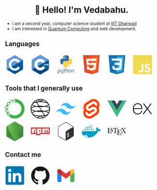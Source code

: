 <h1 style="text-align: center;">👋 Hello! I'm Vedabahu. </h1>
<!-- <h3 style="text-align: center;">I am a software engineer, studying at <a href="https://iiitdwd.ac.in/" alt="IIIT Dharwad" target="_blank">IIIT Dharwad</a></h3> -->
<!-- <hr /> -->

- I am a second year, computer science student at [IIIT Dharwad](https://iiitdwd.ac.in/)
- I am interested in [Quantum Computing](https://aws.amazon.com/what-is/quantum-computing/) and web development.

## Languages

<svg viewBox="0 0 128 128">
<path fill="#659AD3" d="M115.4 30.7L67.1 2.9c-.8-.5-1.9-.7-3.1-.7-1.2 0-2.3.3-3.1.7l-48 27.9c-1.7 1-2.9 3.5-2.9 5.4v55.7c0 1.1.2 2.4 1 3.5l106.8-62c-.6-1.2-1.5-2.1-2.4-2.7z"></path><path fill="#03599C" d="M10.7 95.3c.5.8 1.2 1.5 1.9 1.9l48.2 27.9c.8.5 1.9.7 3.1.7 1.2 0 2.3-.3 3.1-.7l48-27.9c1.7-1 2.9-3.5 2.9-5.4V36.1c0-.9-.1-1.9-.6-2.8l-106.6 62z"></path><path fill="#fff" d="M85.3 76.1C81.1 83.5 73.1 88.5 64 88.5c-13.5 0-24.5-11-24.5-24.5s11-24.5 24.5-24.5c9.1 0 17.1 5 21.3 12.5l13-7.5c-6.8-11.9-19.6-20-34.3-20-21.8 0-39.5 17.7-39.5 39.5s17.7 39.5 39.5 39.5c14.6 0 27.4-8 34.2-19.8l-12.9-7.6z"></path>
</svg>
<svg viewBox="0 0 128 128">            
<path fill="#00599c" d="M118.766 95.82c.89-1.543 1.441-3.28 1.441-4.843V36.78c0-1.558-.55-3.297-1.441-4.84l-55.32 31.94Zm0 0"></path>
<path fill="#004482" d="m68.36 126.586 46.933-27.094c1.352-.781 2.582-2.129 3.473-3.672l-55.32-31.94L8.12 95.82c.89 1.543 2.121 2.89 3.473 3.672l46.933 27.094c2.703 1.562 7.13 1.562 9.832 0Zm0 0"></path>
<path fill="#659ad2" d="M118.766 31.941c-.891-1.546-2.121-2.894-3.473-3.671L68.359 1.172c-2.703-1.563-7.129-1.563-9.832 0L11.594 28.27C8.89 29.828 6.68 33.66 6.68 36.78v54.196c0 1.562.55 3.3 1.441 4.843L63.445 63.88Zm0 0"></path>
<path fill="#fff" d="M63.445 26.035c-20.867 0-37.843 16.977-37.843 37.844s16.976 37.844 37.843 37.844c13.465 0 26.024-7.247 32.77-18.91L79.84 73.335c-3.38 5.84-9.66 9.465-16.395 9.465-10.433 0-18.922-8.488-18.922-18.922 0-10.434 8.49-18.922 18.922-18.922 6.73 0 13.017 3.629 16.39 9.465l16.38-9.477c-6.75-11.664-19.305-18.91-32.77-18.91zM92.88 57.57v4.207h-4.207v4.203h4.207v4.207h4.203V65.98h4.203v-4.203h-4.203V57.57H92.88zm15.766 0v4.207h-4.204v4.203h4.204v4.207h4.207V65.98h4.203v-4.203h-4.203V57.57h-4.207z"></path>
</svg>
<svg viewBox="0 0 128 128">
<g fill-rule="evenodd" clip-rule="evenodd"><path fill="#386f9f" d="M51.834 23.017c3.756 0 7.512.058 11.263-.04.995-.026 2.78.797 2.7-1.271-.061-1.683-1.622-1.074-2.568-1.089-4.237-.067-8.488-.228-12.708.037-3.003.187-3.888-.953-3.511-3.707.13-.95.005-1.934.025-2.902.132-6.446 1.69-8.64 7.942-10.23 6.888-1.75 13.937-1.692 20.806-.184 6.175 1.356 8.74 6.16 8.428 10.604-.38 5.423-.086 10.893-.091 16.343-.009 6.853-3.55 10.49-10.459 10.585-5.69.078-11.387.14-17.074-.018-6.778-.19-11.75 5.44-11.784 11.82 0 .484.083.984-.013 1.451-.488 2.343 1.462 6.13-1.022 6.826-3.78 1.062-8.206 1.062-11.54-2.311-1.13-1.14-2.082-2.417-2.584-3.893-2.679-7.865-3.102-15.83-.58-23.818 1.572-4.986 5.848-8.087 11.145-8.176 3.874-.065 7.749-.013 11.623-.013l.002-.014zm6.902-11.12c-.162-1.903-1.185-3.292-3.296-3.35-2.309-.06-3.502 1.336-3.505 3.608-.002 2.106 1.145 3.455 3.241 3.516 2.303.067 3.418-1.36 3.56-3.774z"></path><path fill="#ffcf46" d="M80.824 61.572c-4.24 0-8.482-.037-12.722.03-.955.012-2.557-.592-2.607 1.041-.056 1.852 1.663 1.37 2.755 1.381 4.24.053 8.484.098 12.723-.02 2.178-.06 3.067.357 3.23 2.925.737 11.625-4.308 12.63-13.613 14.745-5.338 1.213-11.061.57-16.325-1.788-4.353-1.947-7.024-4.753-6.687-10.007.334-5.186.39-10.439-.009-15.62-.48-6.253 3.41-10.852 10.975-10.854 5.09-.001 10.214-.389 15.26.075 7.215.662 12.872-5.592 13.12-12.864.01-.241-.052-.5.01-.724.636-2.235-1.626-5.557 1.4-6.686 4.573-1.705 9.73.087 12.066 3.557 2.945 4.369 3.343 9.51 3.819 14.53.515 5.411-1.003 10.505-3.276 15.386-1.544 3.31-4.14 4.91-7.757 4.915-4.12.003-8.239 0-12.36 0-.002-.008-.002-.015-.002-.022zm-1.104 10.8c-.453-2.066-1.385-3.476-3.785-3.535-2.496-.06-3.14 1.807-3.127 3.474.014 1.772.508 3.952 3.21 3.748 2.246-.172 3.341-1.563 3.702-3.687z"></path><path fill="#386f9f" d="M14.129 114.849c0 2.582.117 5-.055 7.397-.074 1.034 1.066 2.98-1.103 2.978-1.912 0-2.403-1.522-2.342-3.361.117-3.51.034-7.027.034-10.54v-7.998c0-4.82 1.293-6.452 5.903-7.45 4.286-.932 7.654.511 9.386 4.263 1.732 3.753 1.866 7.62.133 11.438-1.708 3.762-4.854 5.166-8.884 4.051-.918-.25-1.845-.467-3.072-.778zm0-9.448c0 1.33.18 2.686-.037 3.98-.502 2.991 1.408 3.728 3.66 4.26 2.227.526 3.754-.421 4.647-2.383 1.501-3.29 1.753-6.683.613-10.162-1.012-3.092-3.349-3.454-6.077-3.07-2.694.383-3.059 2.215-2.824 4.48.1.955.018 1.93.018 2.895zM43.116 114.689c-1.845.48-3.447.992-5.087 1.3-3.59.671-6.248-1.3-7.183-4.894-1.16-4.448-.178-8.879-.148-13.317.013-2.023 1.885-1.234 3.18-2.318 0 4.75.018 8.85-.006 12.947-.013 2.058.519 3.75 2.465 4.835 2.148 1.198 3.91.057 5.78-.712 1.34-.551 1.173-1.676 1.175-2.746.01-3.872-.001-7.74.012-11.612.002-.955-.097-2.122 1.313-2.075 1.257.041 1.804.788 1.783 2.158-.091 6.407.09 12.823-.17 19.221-.197 4.838-3.61 7.793-8.52 8.01-.735.031-1.505.099-1.78-.813-.419-1.404.718-1.139 1.465-1.378 5.401-1.718 6.107-2.744 5.721-8.606zM65.94 98.064c1.429-.675 2.25-1.293 3.153-1.46 5.067-.937 8.95-.58 8.94 6.245-.007 3.515.002 7.031-.007 10.545-.002.984.061 1.942-1.406 2.027-1.547.092-1.887-.793-1.88-2.006.018-3.387.11-6.774.107-10.16-.002-2.63-.539-4.958-3.884-4.95-2.934.005-5.012 2.195-5.027 5.217a899.58 899.58 0 00.003 9.814c.003 1.162.028 2.181-1.652 2.085-1.513-.09-1.327-1.11-1.327-2.049-.01-8.6.032-17.209-.041-25.815-.013-1.508.582-2.444 1.92-2.508 1.888-.087 1.023 1.564 1.051 2.392.123 3.371.05 6.75.05 10.623zM81.93 105.775c-.191-6.715 2.994-10.3 8.76-10.092 2.894.106 5.065 1.39 6.466 3.89 2.475 4.422 2.14 8.846-.538 12.987-1.84 2.844-4.67 4.185-8.12 3.453-3.402-.72-6.066-3.783-6.548-7.353-.128-.945-.02-1.924-.02-2.885zm13.32.157c-.152-1.172-.125-2.806-.613-4.264-.667-2-1.883-3.61-4.364-3.72-2.503-.108-3.752 1.355-4.587 3.38-1.311 3.179-1.226 6.371.194 9.493.912 2.011 2.32 3.483 4.76 3.075 2.403-.401 3.821-1.976 4.312-4.313.223-1.059.187-2.168.298-3.65zM102.257 106.827c0-1.212-.023-2.422.004-3.628.056-2.325-.685-4.901 2.45-6.089 3.59-1.356 7.148-2.372 10.762-.273 1.352.786 1.85 2.214 1.864 3.73.037 4.231-.019 8.464.038 12.695.02 1.476-.368 2.214-2.027 2.174-1.818-.043-1.435-1.283-1.423-2.273.043-3.38.278-6.757.214-10.132-.084-4.25-2.416-5.983-6.389-4.94-1.648.434-2.678 1.234-2.597 3.274.161 3.982.037 7.978.052 11.967.004 1.156.021 2.18-1.647 2.083-1.528-.088-1.278-1.145-1.29-2.062-.028-2.176-.008-4.353-.011-6.526zM58.689 97.403c-.25.296-.46.76-.68.764-3.964.055-2.864 3.014-2.966 5.209-.097 2.045 0 4.1-.029 6.151-.03 2.038.147 3.932 2.627 4.473.711.154 1.035.564.887 1.274-.163.784-.788.753-1.407.745-2.85-.05-4.963-2.065-5.047-5.015-.086-3.014.031-6.035-.04-9.046-.037-1.43.706-3.255-1.6-3.822-.253-.061-.343-.778-.508-1.187 3.076-.965 1.8-3.618 2.222-5.631.2-.953 1.105-1.214 1.96-1.295.865-.082.872.618.9 1.203.114 2.32-1.087 5.425 3.184 5.256.143-.005.31.562.497.92z"></path></g>
</svg>          
<svg viewBox="0 0 128 128">
<path fill="#E44D26" d="M19.037 113.876L9.032 1.661h109.936l-10.016 112.198-45.019 12.48z"></path><path fill="#F16529" d="M64 116.8l36.378-10.086 8.559-95.878H64z"></path><path fill="#EBEBEB" d="M64 52.455H45.788L44.53 38.361H64V24.599H29.489l.33 3.692 3.382 37.927H64zm0 35.743l-.061.017-15.327-4.14-.979-10.975H33.816l1.928 21.609 28.193 7.826.063-.017z"></path><path fill="#fff" d="M63.952 52.455v13.763h16.947l-1.597 17.849-15.35 4.143v14.319l28.215-7.82.207-2.325 3.234-36.233.335-3.696h-3.708zm0-27.856v13.762h33.244l.276-3.092.628-6.978.329-3.692z"></path>
</svg>
<svg viewBox="0 0 128 128">
<path fill="#1572B6" d="M18.814 114.123L8.76 1.352h110.48l-10.064 112.754-45.243 12.543-45.119-12.526z"></path><path fill="#33A9DC" d="M64.001 117.062l36.559-10.136 8.601-96.354h-45.16v106.49z"></path><path fill="#fff" d="M64.001 51.429h18.302l1.264-14.163H64.001V23.435h34.682l-.332 3.711-3.4 38.114h-30.95V51.429z"></path><path fill="#EBEBEB" d="M64.083 87.349l-.061.018-15.403-4.159-.985-11.031H33.752l1.937 21.717 28.331 7.863.063-.018v-14.39z"></path><path fill="#fff" d="M81.127 64.675l-1.666 18.522-15.426 4.164v14.39l28.354-7.858.208-2.337 2.406-26.881H81.127z"></path><path fill="#EBEBEB" d="M64.048 23.435v13.831H30.64l-.277-3.108-.63-7.012-.331-3.711h34.646zm-.047 27.996v13.831H48.792l-.277-3.108-.631-7.012-.33-3.711h16.447z"></path>
</svg>                    
<svg viewBox="0 0 128 128">
<path fill="#F0DB4F" d="M2 1v125h125V1H2zm66.119 106.513c-1.845 3.749-5.367 6.212-9.448 7.401-6.271 1.44-12.269.619-16.731-2.059-2.986-1.832-5.318-4.652-6.901-7.901l9.52-5.83c.083.035.333.487.667 1.071 1.214 2.034 2.261 3.474 4.319 4.485 2.022.69 6.461 1.131 8.175-2.427 1.047-1.81.714-7.628.714-14.065C58.433 78.073 58.48 68 58.48 58h11.709c0 11 .06 21.418 0 32.152.025 6.58.596 12.446-2.07 17.361zm48.574-3.308c-4.07 13.922-26.762 14.374-35.83 5.176-1.916-2.165-3.117-3.296-4.26-5.795 4.819-2.772 4.819-2.772 9.508-5.485 2.547 3.915 4.902 6.068 9.139 6.949 5.748.702 11.531-1.273 10.234-7.378-1.333-4.986-11.77-6.199-18.873-11.531-7.211-4.843-8.901-16.611-2.975-23.335 1.975-2.487 5.343-4.343 8.877-5.235l3.688-.477c7.081-.143 11.507 1.727 14.756 5.355.904.916 1.642 1.904 3.022 4.045-3.772 2.404-3.76 2.381-9.163 5.879-1.154-2.486-3.069-4.046-5.093-4.724-3.142-.952-7.104.083-7.926 3.403-.285 1.023-.226 1.975.227 3.665 1.273 2.903 5.545 4.165 9.377 5.926 11.031 4.474 14.756 9.271 15.672 14.981.882 4.916-.213 8.105-.38 8.581z"></path>
</svg>

## Tools that I generally use

<svg viewBox="0 0 128 128">
<path d="M59.3 127.602c-11.206-1.075-21.253-4.403-29.288-9.7l-1.688-1.113-.406-3.133c-.45-3.488-.922-9.035-.918-10.86v-1.19l5.242-.043c2.883-.024 6.117-.133 7.188-.25 1.699-.18 2.035-.149 2.652.238 5.715 3.586 14.445 5.965 21.871 5.957 11.899-.008 22.414-4.395 30.902-12.89 3.754-3.759 5.817-6.583 8.07-11.06 6.188-12.273 6.321-26.316.372-38.601-5.89-12.16-17.375-21.094-30.5-23.719-3.383-.68-8.043-1.039-10.828-.84l-2.27.165.574-.813c.32-.445 2.426-2.7 4.684-5.008l4.106-4.195-1.688-1.57C64.988 6.75 61.691 4 59.219 2.168L57.102.602l.796-.188C59.473.043 68.664.156 71.953.586c27.024 3.531 48.594 23.16 54.45 49.555 1.917 8.629 1.956 18.187.117 27.117-2.325 11.27-8.235 22.383-16.442 30.91A64.013 64.013 0 0169.906 127.5c-2.547.238-8.594.293-10.605.102zm-39.987-18.344c-3.622-3.617-8.516-9.492-8.184-9.824.062-.063 1.43.156 3.035.48 2.438.496 7.922 1.328 8.75 1.328.125 0 .23 1.035.234 2.352.004 2.156.23 5.246.618 8.437.109.899.07 1.266-.13 1.266-.156 0-2.105-1.817-4.323-4.04zM27 96.336c0-1.941.504-7.723.691-7.926.09-.094.852.738 1.696 1.852.84 1.117 2.746 3.23 4.234 4.695l2.703 2.672H27zm-4.945.887c-4.032-.496-12.22-2.07-12.871-2.473-.2-.125.039-1.094.84-3.41 1.058-3.047 3.554-9.035 3.945-9.453.097-.102 1.414.457 2.926 1.246 1.515.789 3.71 1.844 4.886 2.351l2.133.914-.148 1.102c-.34 2.57-.614 6.047-.618 7.898-.003 1.094-.09 1.973-.187 1.954-.102-.02-.508-.079-.906-.13zM4.527 86.852a68.035 68.035 0 01-3.082-10.657C.7 72.5.723 72.473 3.02 74.285c1.062.84 3.097 2.32 4.52 3.285 1.42.97 2.585 1.801 2.585 1.844 0 .047-.445 1.047-.988 2.219a109.642 109.642 0 00-2.075 4.906c-.597 1.523-1.164 2.86-1.265 2.965-.098.105-.668-1.09-1.27-2.652zm17.34-6.235c-1.851-.851-5.21-2.566-5.668-2.89-.094-.067 2.383-4.149 3.645-6.004l.988-1.457.172.726c1.105 4.625 1.77 6.977 2.457 8.688.45 1.12.805 2.035.793 2.035-.016-.004-1.09-.496-2.387-1.098zM9.25 73.38c-2.602-1.817-6.95-5.238-7.223-5.68-.257-.418 8.602-9.004 9.293-9.004.114 0 1.075 1.14 2.133 2.532 1.063 1.394 2.48 3.164 3.156 3.933.676.77 1.23 1.45 1.23 1.512 0 .062-.85 1.387-1.894 2.941-1.039 1.551-2.246 3.45-2.675 4.211-.43.762-.918 1.387-1.09 1.387-.168 0-1.489-.824-2.93-1.832zM.242 61.824c.035-3.027 1.055-9.922 2.055-13.883.992-3.921.797-3.894 2.598-.332.867 1.723 2.058 3.934 2.64 4.918l1.059 1.782-1.828 1.566c-1.004.86-2.883 2.605-4.176 3.875C1.297 61.023.242 61.957.242 61.824zm19.38-.793c-1.903-2.27-4.177-5.422-4.056-5.617.164-.266 2.973-2.172 5.258-3.57 1.531-.938 1.649-.973 1.496-.457-.562 1.925-1.36 5.972-1.582 8.02-.144 1.316-.285 2.421-.316 2.452-.031.032-.39-.343-.8-.828zm-8.364-12.07c-2.5-4.356-5.387-10.586-5.051-10.895.54-.504 9.703-3.07 12.41-3.476l1.055-.16.531 3.215c.29 1.77.777 4.253 1.086 5.523l.559 2.312-1.98 1.125c-1.09.622-3.177 1.926-4.634 2.899l-2.648 1.77zm14.805-9.977a161.737 161.737 0 01-.708-4.062l-.203-1.36 1.23-.144c.68-.078 2.532-.215 4.118-.3l2.887-.153-.989 1.055c-1.632 1.742-3.488 4.082-4.695 5.93l-1.137 1.737zm-16.16-8.816c1.648-2.793 6.855-9.422 8.62-10.98l.52-.461v10.132l-2.11.41c-1.835.356-5.757 1.313-7.152 1.743-.426.133-.418.062.121-.844zm14.73-8.176c.043-3.324.14-6.105.219-6.183.27-.274 11.554 1.972 11.98 2.382.04.04-.3 1.301-.754 2.809-.457 1.512-1.02 3.57-1.254 4.574l-.426 1.836-3.398.15c-1.871.082-4.086.222-4.922.312l-1.523.164zm16.105 4.942c0-.11.957-3.567 1.465-5.286l.477-1.609 2.945 1.211c3.902 1.605 3.813 1.547 2.941 1.91-2.035.856-5.39 2.48-6.421 3.117-1.094.672-1.407.817-1.407.657zm10.848-9.688c-.863-.433-2.723-1.254-4.133-1.824l-2.566-1.035.25-.715c.316-.906 3.847-7.985 4.508-9.04l.496-.792 1.507 1.015c1.973 1.336 5.598 4.047 6.793 5.086l.95.825-2.52 2.875c-1.383 1.578-2.785 3.214-3.117 3.632l-.602.766zm-15.79-5.578a145.584 145.584 0 00-4.698-1.117l-1.57-.324 2.124-1.262a82.044 82.044 0 013.86-2.133c1.855-.937 7.449-3.242 7.57-3.121.04.039-.39.984-.96 2.098-.567 1.113-1.458 3-1.977 4.195-.52 1.191-1.004 2.234-1.079 2.312-.074.079-1.546-.214-3.27-.648zm0 0" fill="#3eb049"></path>
</svg>
<svg xmlns="http://www.w3.org/2000/svg" viewBox="0 0 24 24">
<path fill="currentColor" d="M11.969 0v.001A12 12 0 0 0 1.697 5.844a11.99 11.99 0 0 0-.124 12.084a12 12 0 0 0 9.787 6.037a6.2 6.2 0 0 0 1.366-.005a12 12 0 0 0 9.572-5.821a12 12 0 0 0 1.694-5.97a1 1 0 0 0 .008-.126v-.034a1 1 0 0 0-.006-.11a12 12 0 0 0-1.416-5.56A12 12 0 0 0 12.28.002Q12.16 0 12.04.001zm.008.84c1.229 0 2.065.274 2.065.513c0 .24-.857.548-2.056.548s-2.091-.29-2.091-.53c0-.235.823-.517 1.998-.53zm2.874.368a11.2 11.2 0 0 1 4.996 2.835c-1.968-.754-4.83-1.17-7.604-1.2c-1.347 0-2.703.09-3.977.26a1 1 0 0 0-1.247-.274a1 1 0 0 0-.518.57c-.862.18-1.653.402-2.335.663a11.2 11.2 0 0 1 4.916-2.83a1 1 0 0 0-.01.138c0 1.234 2.022 1.336 2.914 1.336c.89 0 2.88-.12 2.88-1.336q-.002-.084-.015-.163zm-2.608 2.44c4.789.06 8.31 1.152 9.126 2.25l.073.111a.73.73 0 0 1 .107.363c0 .826-1.731 1.706-4.446 2.23a36 36 0 0 0-4.809-.362q-.894.001-1.787.045l-2.24-3.883c.136-.166.208-.346.23-.524a30 30 0 0 1 3.746-.23m-5.694.557a.99.99 0 0 0 .946.574q.07.005.137 0L9.697 8.33c-.956.064-1.894.16-2.787.292c-2.742-.529-4.437-1.43-4.437-2.25c0-.096.027-.193.072-.29q.076-.119.153-.235c.516-.62 1.902-1.223 3.851-1.642m15.546 2.979a11.1 11.1 0 0 1 1 3.353c-.874-.668-2.314-1.2-4.043-1.584c1.46-.448 2.566-1.045 3.043-1.77m-20.17.031c.489.729 1.599 1.32 3.045 1.762c-1.729.385-3.159.915-4.03 1.57q.098-.746.3-1.487a11 11 0 0 1 .685-1.845m10.352 1.813q.439.005.864.02a33 33 0 0 1-1.36.031a32 32 0 0 1-.827-.02l-.004-.009a40 40 0 0 1 1.327-.022m4.918.38c3.65.552 5.954 1.615 5.997 2.58v.046c-.053.963-2.38 2-5.943 2.553a28 28 0 0 0-3.333-.42L12.38 11.53l-.944-1.636q.163.005.327.008c1.875 0 3.771-.171 5.432-.493zm-10.374.016a27 27 0 0 0 3.767.44l1.158 1.99l1.31 2.268a32 32 0 0 0-.813-.024c-1.895 0-3.811.173-5.485.499c-3.462-.535-5.7-1.53-5.913-2.46v-.263c.214-.935 2.522-1.92 5.976-2.45m16.27 4.077a11.2 11.2 0 0 1-.977 3.295c-.467-.72-1.535-1.302-2.937-1.739c1.68-.387 3.064-.912 3.913-1.556m-22.144.02c.852.652 2.233 1.173 3.89 1.553c-1.39.436-2.444 1.009-2.921 1.702a11.2 11.2 0 0 1-.969-3.256m11.296 1.365q.658.013 1.283.049l.008.014a40 40 0 0 1-1.788.04a39 39 0 0 1-1.435-.042a31 31 0 0 1 1.932-.06m5.092.523c2.613.54 4.22 1.41 4.231 2.218a.7.7 0 0 1-.103.35l-.036.055c-.406.611-1.697 1.22-3.565 1.66a.99.99 0 0 0-.82-.42a1 1 0 0 0-.155 0l-2.078-3.57c.868-.07 1.717-.167 2.527-.293M6.67 15.42c1.603.248 3.346.387 5.06.408c.758 0 1.52-.023 2.272-.068l2.235 3.888a1.05 1.05 0 0 0-.2.386a30 30 0 0 1-4.256.299c-4.702-.059-8.179-1.1-9.087-2.172a11 11 0 0 1-.186-.294a.7.7 0 0 1-.05-.24c.01-.8 1.637-1.667 4.212-2.207m13.264 4.468q-.092.094-.187.186a11.15 11.15 0 0 1-4.721 2.69a1 1 0 0 0 .08-.375c0-.557-.486-1.031-1.252-1.322a29 29 0 0 0 2.295-.246c.25.415.775.663 1.32.408a.99.99 0 0 0 .58-.766c.69-.163 1.325-.356 1.885-.575m-15.784.048c1.592.61 3.765.996 6.001 1.14c-.745.286-1.215.748-1.215 1.296v.017q.002.195.082.374a11.2 11.2 0 0 1-4.868-2.827m7.87 1.596c1.389 0 2.263.497 2.28.857c.013.257-.457.574-1.225.734a11 11 0 0 1-2.198-.008c-.715-.174-1.135-.49-1.135-.726c0-.343.89-.857 2.279-.857"/>
</svg>
<svg viewBox="0 0 128 128">
<path d="M64.004 25.602c-17.067 0-27.73 8.53-32 25.597 6.398-8.531 13.867-11.73 22.398-9.597 4.871 1.214 8.352 4.746 12.207 8.66C72.883 56.629 80.145 64 96.004 64c17.066 0 27.73-8.531 32-25.602-6.399 8.536-13.867 11.735-22.399 9.602-4.87-1.215-8.347-4.746-12.207-8.66-6.27-6.367-13.53-13.738-29.394-13.738zM32.004 64c-17.066 0-27.73 8.531-32 25.602C6.402 81.066 13.87 77.867 22.402 80c4.871 1.215 8.352 4.746 12.207 8.66 6.274 6.367 13.536 13.738 29.395 13.738 17.066 0 27.73-8.53 32-25.597-6.399 8.531-13.867 11.73-22.399 9.597-4.87-1.214-8.347-4.746-12.207-8.66C55.128 71.371 47.868 64 32.004 64zm0 0" fill="#38bdf8"></path>
</svg>          
<svg viewBox="0 0 128 128">
<path d="M 110.43093,16.935847 C 98.552474,-0.076153 75.089104,-5.118154 58.130818,5.695846 l -29.793,19.000001 c -4.030441,2.529 -7.488786,5.871 -10.15468,9.814 -2.665895,3.943 -4.479469,8.399 -5.325138,13.083 a 25.478172,30.64 0 0 0 -0.572094,6.396 c 0.0183,5.831 1.446866,11.571 4.163485,16.729995 -2.546986,3.87201 -4.285721,8.22 -5.110602,12.78201 a 25.347621,30.483 0 0 0 0.345086,14.41199 c 1.072679,4.732998 3.078336,9.203998 5.900559,13.151998 11.877618,17.011 35.393374,22.053 52.299272,11.24 l 29.762238,-19.001 c 4.027946,-2.532 7.482126,-5.877998 10.141386,-9.824998 2.65841,-3.947 4.46282,-8.40699 5.29686,-13.093 0.3825,-2.107 0.57458,-4.244 0.5721,-6.386 -0.007,-5.81999 -1.41778,-11.550995 -4.11194,-16.708995 2.54616,-3.869 4.28489,-8.213 5.11143,-12.771 0.36921,-2.109 0.55713,-4.245 0.56212,-6.386 0.002,-7.595 -2.37152,-15 -6.78697,-21.178 z" fill="#ff3e00" id="path598" style="stroke-width:0.911885"></path><path d="m 55.218941,112.66204 a 28.463375,34.23 0 0 1 -5.953776,0.76 c -3.820895,0.001 -7.585244,-0.925 -10.970416,-2.7 -3.384341,-1.774 -6.288887,-4.343 -8.464177,-7.487 -2.655917,-3.716 -4.082827,-8.171 -4.080332,-12.74 a 15.657767,18.83 0 0 1 0.332613,-3.833 15.424937,18.55 0 0 1 0.719276,-2.782 l 0.562116,-1.708 1.51921,1.156 c 3.528195,2.591 7.470493,4.564 11.658097,5.834 l 1.104275,0.333 -0.103941,1.104 v 0.573 c -0.0025,1.381 0.427408,2.73 1.228174,3.854 0.646933,0.958 1.51838,1.744 2.537839,2.288 a 8.2621121,9.936 0 0 0 3.311997,0.837 8.2513022,9.923 0 0 0 1.79029,-0.229 7.2717563,8.745 0 0 0 1.832699,-0.802 l 29.760566,-19.094 c 0.892236,-0.566 1.627311,-1.349 2.135377,-2.276 0.507236,-0.927 0.771662,-1.968 0.768337,-3.026 -0.0084,-1.381 -0.449027,-2.725 -1.259773,-3.844 -0.656912,-0.946 -1.533347,-1.718 -2.553637,-2.252 a 8.3128357,9.997 0 0 0 -3.307008,-0.81 8.246313,9.917 0 0 0 -1.79029,0.23 6.9383115,8.344 0 0 0 -1.821058,0.801 l -11.346268,7.25 a 24.375558,29.314 0 0 1 -6.04774,2.656 c -1.945787,0.502 -3.945624,0.758 -5.954608,0.76 -3.820063,0 -7.582749,-0.926 -10.967089,-2.698 -3.384341,-1.772 -6.289718,-4.338 -8.467502,-7.478 -2.652591,-3.718 -4.079502,-8.172 -4.080334,-12.74 0.0016,-1.285 0.113089,-2.567 0.332615,-3.833 0.509728,-2.816 1.597374,-5.495 3.196411,-7.867 1.598207,-2.373 3.67205,-4.387 6.089317,-5.914 l 29.792168,-18.99 c 1.869286,-1.19 3.908205,-2.09 6.04774,-2.667 1.945787,-0.499 3.945625,-0.75 5.953776,-0.75 3.82921,-0.01 7.603538,0.91 10.999519,2.681 3.395981,1.77 6.311338,4.34 8.497439,7.486 2.636787,3.727 4.045417,8.184 4.028777,12.75 a 15.748404,18.939 0 0 1 -0.33344,3.844 15.407475,18.529 0 0 1 -0.71845,2.781 l -0.56211,1.708 -1.519216,-1.114 c -3.525699,-2.595 -7.468833,-4.568 -11.658096,-5.834 l -1.104275,-0.343 0.103941,-1.105 v -0.572 c 0,-1.385 -0.429072,-2.735 -1.228174,-3.865 -0.65608,-0.945 -1.530022,-1.716 -2.549481,-2.25 a 8.3086779,9.992 0 0 0 -3.301186,-0.813 8.2213671,9.887 0 0 0 -1.768671,0.271 6.8185708,8.2 0 0 0 -1.831867,0.802 l -29.792165,18.99 a 5.8797701,7.071 0 0 0 -1.836857,1.79 4.7505482,5.713 0 0 0 -0.962914,2.377 5.0365955,6.057 0 0 0 -0.135541,1.104 c -8.31e-4,1.378 0.42824,2.722 1.228174,3.844 0.655248,0.945 1.530021,1.717 2.548649,2.25 a 8.2986996,9.98 0 0 0 3.301186,0.812 8.2471446,9.918 0 0 0 1.79029,-0.23 6.9433007,8.35 0 0 0 1.832699,-0.801 l 11.367057,-7.292 a 24.218399,29.125 0 0 1 6.04774,-2.656 28.52574,34.305 0 0 1 5.953776,-0.76 c 3.821727,0 7.586076,0.925 10.972078,2.697 3.386003,1.772 6.293877,4.339 8.473325,7.48 2.652591,3.717 4.079498,8.171 4.080338,12.74 0.003,1.299 -0.11226,2.596 -0.34343,3.874 -0.506403,2.817 -1.594046,5.497 -3.192254,7.87 -1.599037,2.372 -3.673715,4.385 -6.093476,5.911 l -29.739779,18.99 a 24.308205,29.233 0 0 1 -6.057719,2.667 z" fill="#ffffff" id="path600" style="stroke-width:0.911885"></path>
</svg>
<svg viewBox="0 0 128 128">
<path d="M0 8.934l49.854.158 14.167 24.47 14.432-24.47L128 8.935l-63.834 110.14zm126.98.637l-24.36.02-38.476 66.053L25.691 9.592.942 9.572l63.211 107.89zm-25.149-.008l-22.745.168-15.053 24.647L49.216 9.73l-22.794-.168 37.731 64.476zm-75.834-.17l23.002.009m-23.002-.01l23.002.01" fill="none"></path><path d="M25.997 9.393l23.002.009L64.035 34.36 79.018 9.404 102 9.398 64.15 75.053z" fill="#35495e"></path><path d="M.91 9.569l25.067-.172 38.15 65.659L101.98 9.401l25.11.026-62.966 108.06z" fill="#41b883"></path>
</svg>
<svg viewBox="0 0 128 128">
<path d="M126.67 98.44c-4.56 1.16-7.38.05-9.91-3.75-5.68-8.51-11.95-16.63-18-24.9-.78-1.07-1.59-2.12-2.6-3.45C89 76 81.85 85.2 75.14 94.77c-2.4 3.42-4.92 4.91-9.4 3.7l26.92-36.13L67.6 29.71c4.31-.84 7.29-.41 9.93 3.45 5.83 8.52 12.26 16.63 18.67 25.21 6.45-8.55 12.8-16.67 18.8-25.11 2.41-3.42 5-4.72 9.33-3.46-3.28 4.35-6.49 8.63-9.72 12.88-4.36 5.73-8.64 11.53-13.16 17.14-1.61 2-1.35 3.3.09 5.19C109.9 76 118.16 87.1 126.67 98.44zM1.33 61.74c.72-3.61 1.2-7.29 2.2-10.83 6-21.43 30.6-30.34 47.5-17.06C60.93 41.64 63.39 52.62 62.9 65H7.1c-.84 22.21 15.15 35.62 35.53 28.78 7.15-2.4 11.36-8 13.47-15 1.07-3.51 2.84-4.06 6.14-3.06-1.69 8.76-5.52 16.08-13.52 20.66-12 6.86-29.13 4.64-38.14-4.89C5.26 85.89 3 78.92 2 71.39c-.15-1.2-.46-2.38-.7-3.57q.03-3.04.03-6.08zm5.87-1.49h50.43c-.33-16.06-10.33-27.47-24-27.57-15-.12-25.78 11.02-26.43 27.57z"></path>
</svg>          
<svg viewBox="0 0 128 128">
<path fill="url(#a)" d="M66.958.825a6.07 6.07 0 0 0-6.035 0L11.103 29.76c-1.895 1.072-2.96 3.095-2.96 5.24v57.988c0 2.143 1.183 4.167 2.958 5.24l49.82 28.934a6.07 6.07 0 0 0 6.036 0l49.82-28.935c1.894-1.072 2.958-3.096 2.958-5.24V35c0-2.144-1.183-4.167-2.958-5.24z"></path><path fill="url(#b)" d="M116.897 29.76 66.841.825A8.161 8.161 0 0 0 65.302.23L9.21 96.798a6.251 6.251 0 0 0 1.657 1.43l50.057 28.934c1.42.833 3.076 1.072 4.615.595l52.66-96.925a3.702 3.702 0 0 0-1.302-1.072z"></path><path fill="url(#c)" d="M116.898 98.225c1.42-.833 2.485-2.262 2.958-3.81L65.066.108c-1.42-.238-2.959-.119-4.26.715L11.104 29.639l53.606 98.355c.71-.12 1.54-.358 2.25-.715z"></path><defs><linearGradient id="a" x1="34.513" x2="27.157" y1="15.535" y2="30.448" gradientTransform="translate(-129.242 -73.715) scale(6.18523)" gradientUnits="userSpaceOnUse"><stop stop-color="#3F873F"></stop><stop offset=".33" stop-color="#3F8B3D"></stop><stop offset=".637" stop-color="#3E9638"></stop><stop offset=".934" stop-color="#3DA92E"></stop><stop offset="1" stop-color="#3DAE2B"></stop></linearGradient><linearGradient id="b" x1="30.009" x2="50.533" y1="23.359" y2="8.288" gradientTransform="translate(-129.242 -73.715) scale(6.18523)" gradientUnits="userSpaceOnUse"><stop offset=".138" stop-color="#3F873F"></stop><stop offset=".402" stop-color="#52A044"></stop><stop offset=".713" stop-color="#64B749"></stop><stop offset=".908" stop-color="#6ABF4B"></stop></linearGradient><linearGradient id="c" x1="21.917" x2="40.555" y1="22.261" y2="22.261" gradientTransform="translate(-129.242 -73.715) scale(6.18523)" gradientUnits="userSpaceOnUse"><stop offset=".092" stop-color="#6ABF4B"></stop><stop offset=".287" stop-color="#64B749"></stop><stop offset=".598" stop-color="#52A044"></stop><stop offset=".862" stop-color="#3F873F"></stop></linearGradient></defs>
</svg>
<svg viewBox="0 0 128 128">
<path fill="#cb3837" d="M2 38.5h124v43.71H64v7.29H36.44v-7.29H2zm6.89 36.43h13.78V53.07h6.89v21.86h6.89V45.79H8.89zm34.44-29.14v36.42h13.78v-7.28h13.78V45.79zm13.78 7.29H64v14.56h-6.89zm20.67-7.29v29.14h13.78V53.07h6.89v21.86h6.89V53.07h6.89v21.86h6.89V45.79z"></path>
</svg>
<svg viewBox="0 0 128 128">
<path fill="none" d="M4.24 4.24h119.53v119.53H4.24z"></path><path fill="#293138" d="M109.01 28.64L71.28 6.24c-2.25-1.33-4.77-2-7.28-2s-5.03.67-7.28 2.01l-37.74 22.4c-4.5 2.67-7.28 7.61-7.28 12.96v44.8c0 5.35 2.77 10.29 7.28 12.96l37.73 22.4c2.25 1.34 4.76 2 7.28 2 2.51 0 5.03-.67 7.28-2l37.74-22.4c4.5-2.67 7.28-7.62 7.28-12.96V41.6c0-5.34-2.77-10.29-7.28-12.96zM79.79 98.59l.06 3.22c0 .39-.25.83-.55.99l-1.91 1.1c-.3.15-.56-.03-.56-.42l-.03-3.17c-1.63.68-3.29.84-4.34.42-.2-.08-.29-.37-.21-.71l.69-2.91c.06-.23.18-.46.34-.6.06-.06.12-.1.18-.13.11-.06.22-.07.31-.03 1.14.38 2.59.2 3.99-.5 1.78-.9 2.97-2.72 2.95-4.52-.02-1.64-.9-2.31-3.05-2.33-2.74.01-5.3-.53-5.34-4.57-.03-3.32 1.69-6.78 4.43-8.96l-.03-3.25c0-.4.24-.84.55-1l1.85-1.18c.3-.15.56.04.56.43l.03 3.25c1.36-.54 2.54-.69 3.61-.44.23.06.34.38.24.75l-.72 2.88c-.06.22-.18.44-.33.58a.77.77 0 01-.19.14c-.1.05-.19.06-.28.05-.49-.11-1.65-.36-3.48.56-1.92.97-2.59 2.64-2.58 3.88.02 1.48.77 1.93 3.39 1.97 3.49.06 4.99 1.58 5.03 5.09.05 3.44-1.79 7.15-4.61 9.41zm26.34-60.5l-35.7 22.05c-4.45 2.6-7.73 5.52-7.74 10.89v43.99c0 3.21 1.3 5.29 3.29 5.9-.65.11-1.32.19-1.98.19-2.09 0-4.15-.57-5.96-1.64l-37.73-22.4c-3.69-2.19-5.98-6.28-5.98-10.67V41.6c0-4.39 2.29-8.48 5.98-10.67l37.74-22.4c1.81-1.07 3.87-1.64 5.96-1.64s4.15.57 5.96 1.64l37.74 22.4c3.11 1.85 5.21 5.04 5.8 8.63-1.27-2.67-4.09-3.39-7.38-1.47z"></path><path fill="#4FA847" d="M99.12 90.73l-9.4 5.62c-.25.15-.43.31-.43.61v2.46c0 .3.2.43.45.28l9.54-5.8c.25-.15.29-.42.29-.72v-2.17c0-.3-.2-.42-.45-.28z"></path>
</svg>
<svg viewBox="0 0 128 128">
<path d="M124.8 52.1c-4.3-2.5-10-2.8-14.8-1.4-.6-5.2-4-9.7-8-12.9l-1.6-1.3-1.4 1.6c-2.7 3.1-3.5 8.3-3.1 12.3.3 2.9 1.2 5.9 3 8.3-1.4.8-2.9 1.9-4.3 2.4-2.8 1-5.9 2-8.9 2H79V49H66V24H51v12H26v13H13v14H1.8l-.2 1.5c-.5 6.4.3 12.6 3 18.5l1.1 2.2.1.2c7.9 13.4 21.7 19 36.8 19 29.2 0 53.3-13.1 64.3-40.6 7.4.4 15-1.8 18.6-8.9l.9-1.8-1.6-1zM28 39h10v11H28V39zm13.1 44.2c0 1.7-1.4 3.1-3.1 3.1-1.7 0-3.1-1.4-3.1-3.1 0-1.7 1.4-3.1 3.1-3.1 1.7.1 3.1 1.4 3.1 3.1zM28 52h10v11H28V52zm-13 0h11v11H15V52zm27.7 50.2c-15.8-.1-24.3-5.4-31.3-12.4 2.1.1 4.1.2 5.9.2 1.6 0 3.2 0 4.7-.1 3.9-.2 7.3-.7 10.1-1.5 2.3 5.3 6.5 10.2 14 13.8h-3.4zM51 63H40V52h11v11zm0-13H40V39h11v11zm13 13H53V52h11v11zm0-13H53V39h11v11zm0-13H53V26h11v11zm13 26H66V52h11v11zM38.8 81.2c-.2-.1-.5-.2-.8-.2-1.2 0-2.2 1-2.2 2.2 0 1.2 1 2.2 2.2 2.2s2.2-1 2.2-2.2c0-.3-.1-.6-.2-.8-.2.3-.4.5-.8.5-.5 0-.9-.4-.9-.9.1-.4.3-.7.5-.8z" fill="#019BC6"></path>
</svg>
<svg viewBox="0 0 128 128">
<path d="M29.2 63H28c-.5 5.1-1.2 11.3-10 11.3h-4c-2.3 0-2.4-.3-2.4-2V45.8c0-1.7 0-2.4 4.7-2.4h1.6v-1.5c-1.9.1-6.3.1-8.4.1-1.9 0-5.8 0-7.5-.1v1.5h1.1c3.8 0 3.9.5 3.9 2.3v26.1c0 1.8-.1 2.3-3.9 2.3H2v1.5h25.8L29.2 63z"></path><path d="M28.3 41.8c-.2-.6-.3-.8-.9-.8s-.8.2-1 .8l-8 20.3c-.3.8-.9 2.4-4 2.4v1.2h7.7v-1.2c-1.5 0-2.5-.7-2.5-1.7 0-.2 0-.3.1-.7l1.7-4.3h9.9l2 5.1c.1.2.2.4.2.6 0 1-1.9 1-2.8 1v1.2h9.8v-1.2h-.7c-2.3 0-2.6-.3-2.9-1.3l-8.6-21.4zm-1.9 3.6l4.4 11.3h-8.9l4.5-11.3z"></path><path d="M68.2 42.2H37.9L37 53.3h1.2c.7-8 1.4-9.7 9-9.7.9 0 2.2 0 2.7.1 1 .2 1 .7 1 1.9v26.1c0 1.7 0 2.4-5.2 2.4h-2v1.5c2-.1 7.1-.1 9.4-.1s7.4 0 9.5.1v-1.5h-2c-5.2 0-5.2-.7-5.2-2.4v-26c0-1 0-1.7.9-1.9.5-.1 1.9-.1 2.8-.1 7.5 0 8.2 1.6 8.9 9.7h1.2l-1-11.2z"></path><path d="M94.9 74.2h-1.2c-1.2 7.6-2.4 11.3-10.9 11.3h-6.6c-2.3 0-2.4-.3-2.4-2V70.2h4.4c4.8 0 5.4 1.6 5.4 5.8h1.2V62.9h-1.2c0 4.2-.5 5.8-5.4 5.8h-4.4v-12c0-1.6.1-2 2.4-2h6.4c7.6 0 8.9 2.7 9.7 9.7h1.2l-1.4-11.2H64.2v1.5h1.1c3.8 0 3.9.5 3.9 2.3v26c0 1.8-.1 2.3-3.9 2.3h-1.1V87h28.6l2.1-12.8z"></path><path d="M109.9 56.6l6.8-10c1-1.6 2.7-3.2 7.2-3.2v-1.5H112v1.5c2 0 3.1 1.1 3.1 2.3 0 .5-.1.6-.4 1.1l-5.7 8.4-6.4-9.6c-.1-.1-.3-.5-.3-.7 0-.6 1.1-1.4 3.2-1.5v-1.5c-1.7.1-5.3.1-7.2.1-1.5 0-4.6 0-6.5-.1v1.5h.9c2.7 0 3.7.3 4.6 1.7l9.1 13.8-8.1 12c-.7 1-2.2 3.3-7.2 3.3v1.5H103v-1.5c-2.3 0-3.1-1.4-3.1-2.3 0-.4.1-.6.5-1.2l7-10.4 7.9 11.9c.1.2.2.4.2.5 0 .6-1.1 1.4-3.2 1.5v1.5c1.7-.1 5.4-.1 7.2-.1 2.1 0 4.4 0 6.5.1v-1.5h-.9c-2.6 0-3.6-.2-4.7-1.8l-10.5-15.8z"></path>
</svg>

## Contact me

<a href="https://www.linkedin.com/in/vedabahu/" alt="linkedin" target="_blank"><svg viewBox="0 0 128 128">
<path fill="#0076b2" d="M116 3H12a8.91 8.91 0 00-9 8.8v104.42a8.91 8.91 0 009 8.78h104a8.93 8.93 0 009-8.81V11.77A8.93 8.93 0 00116 3z"></path><path fill="#fff" d="M21.06 48.73h18.11V107H21.06zm9.06-29a10.5 10.5 0 11-10.5 10.49 10.5 10.5 0 0110.5-10.49M50.53 48.73h17.36v8h.24c2.42-4.58 8.32-9.41 17.13-9.41C103.6 47.28 107 59.35 107 75v32H88.89V78.65c0-6.75-.12-15.44-9.41-15.44s-10.87 7.36-10.87 15V107H50.53z"></path>
</svg></a>
<a href="https://github.com/vedabahu/" alt="github" target="_blank"><svg viewBox="0 0 128 128">
<g fill="#181616"><path fill-rule="evenodd" clip-rule="evenodd" d="M64 5.103c-33.347 0-60.388 27.035-60.388 60.388 0 26.682 17.303 49.317 41.297 57.303 3.017.56 4.125-1.31 4.125-2.905 0-1.44-.056-6.197-.082-11.243-16.8 3.653-20.345-7.125-20.345-7.125-2.747-6.98-6.705-8.836-6.705-8.836-5.48-3.748.413-3.67.413-3.67 6.063.425 9.257 6.223 9.257 6.223 5.386 9.23 14.127 6.562 17.573 5.02.542-3.903 2.107-6.568 3.834-8.076-13.413-1.525-27.514-6.704-27.514-29.843 0-6.593 2.36-11.98 6.223-16.21-.628-1.52-2.695-7.662.584-15.98 0 0 5.07-1.623 16.61 6.19C53.7 35 58.867 34.327 64 34.304c5.13.023 10.3.694 15.127 2.033 11.526-7.813 16.59-6.19 16.59-6.19 3.287 8.317 1.22 14.46.593 15.98 3.872 4.23 6.215 9.617 6.215 16.21 0 23.194-14.127 28.3-27.574 29.796 2.167 1.874 4.097 5.55 4.097 11.183 0 8.08-.07 14.583-.07 16.572 0 1.607 1.088 3.49 4.148 2.897 23.98-7.994 41.263-30.622 41.263-57.294C124.388 32.14 97.35 5.104 64 5.104z"></path><path d="M26.484 91.806c-.133.3-.605.39-1.035.185-.44-.196-.685-.605-.543-.906.13-.31.603-.395 1.04-.188.44.197.69.61.537.91zm2.446 2.729c-.287.267-.85.143-1.232-.28-.396-.42-.47-.983-.177-1.254.298-.266.844-.14 1.24.28.394.426.472.984.17 1.255zM31.312 98.012c-.37.258-.976.017-1.35-.52-.37-.538-.37-1.183.01-1.44.373-.258.97-.025 1.35.507.368.545.368 1.19-.01 1.452zm3.261 3.361c-.33.365-1.036.267-1.552-.23-.527-.487-.674-1.18-.343-1.544.336-.366 1.045-.264 1.564.23.527.486.686 1.18.333 1.543zm4.5 1.951c-.147.473-.825.688-1.51.486-.683-.207-1.13-.76-.99-1.238.14-.477.823-.7 1.512-.485.683.206 1.13.756.988 1.237zm4.943.361c.017.498-.563.91-1.28.92-.723.017-1.308-.387-1.315-.877 0-.503.568-.91 1.29-.924.717-.013 1.306.387 1.306.88zm4.598-.782c.086.485-.413.984-1.126 1.117-.7.13-1.35-.172-1.44-.653-.086-.498.422-.997 1.122-1.126.714-.123 1.354.17 1.444.663zm0 0"></path></g>
</svg></a>
<a href="mailto:23bcs112@iiitdwd.ac.in" alt="mail id"><svg xmlns="http://www.w3.org/2000/svg" viewBox="0 0 48 48">
<path fill="#4caf50" d="M45,16.2l-5,2.75l-5,4.75L35,40h7c1.657,0,3-1.343,3-3V16.2z"></path><path fill="#1e88e5" d="M3,16.2l3.614,1.71L13,23.7V40H6c-1.657,0-3-1.343-3-3V16.2z"></path><polygon fill="#e53935" points="35,11.2 24,19.45 13,11.2 12,17 13,23.7 24,31.95 35,23.7 36,17"></polygon><path fill="#c62828" d="M3,12.298V16.2l10,7.5V11.2L9.876,8.859C9.132,8.301,8.228,8,7.298,8h0C4.924,8,3,9.924,3,12.298z"></path><path fill="#fbc02d" d="M45,12.298V16.2l-10,7.5V11.2l3.124-2.341C38.868,8.301,39.772,8,40.702,8h0 C43.076,8,45,9.924,45,12.298z"></path>
</svg></a>

<style>
    svg {
        height: 4rem;
        margin: 0.4rem 1rem 0rem 0rem;
    }
</style>
